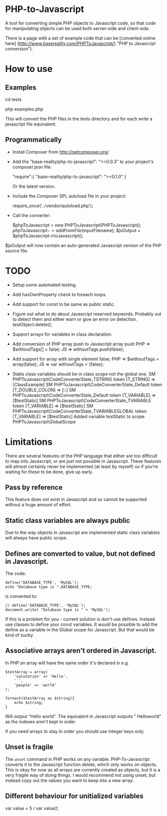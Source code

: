PHP-to-Javascript
=================

A tool for converting simple PHP objects to Javascript code, so that code for manipulating objects can be used both server-side and client-side.

There is a page with a set of example code that can be [converted online here] (http://www.basereality.com/PHPToJavascript/) "PHP to Javascript conversion").


How to use
==========

Examples
--------

cd tests

php examples.php

This will convert the PHP files in the tests directory and for each write a javascript file equivalent.


Programmatically
----------------

* Install Composer from http://getcomposer.org/

* Add the "base-reality/php-to-javascript": ">=0.0.3" to your project's composer.json file:

    "require":{
		"base-reality/php-to-javascript": ">=0.1.0"
	}

  Or the latest version.

* Include the Composer SPL autoload file in your project:

    require_once('../vendor/autoload.php');


* Call the converter:

    $phpToJavascript = new PHPToJavascript\PHPToJavascript();
    $phpToJavascript->addFromFile($inputFilename);
    $jsOutput = $phpToJavascript->toJavascript();

$jsOutput will now contain an auto-generated Javascript version of the PHP source file.


TODO
====

* Setup some automated testing.

* Add hasOwnProperty check to foreach loops.

* Add support for const to be same as public static.

* Figure out what to do about Javascript reserved keywords. Probably out to detect them and either warn or give an error on detection.  testObject.delete();

* Support arrays for variables in class declaration.

* Add conversion of PHP array push to Javascript array push
    PHP => $withoutTags[] = false;
    JS => withoutTags.push(false);

* Add support for array with single element false;
    PHP => $withoutTags = array(false);
    JS => var withoutTags = {false};

* Statis class variables should be in class scope not the global one.
SM PHPToJavascript\CodeConverterState_TSTRING token [T_STRING] => [ClassExample]
SM PHPToJavascript\CodeConverterState_Default token [T_DOUBLE_COLON] => [::]
SM PHPToJavascript\CodeConverterState_Default token [T_VARIABLE] => [$testStatic]
SM PHPToJavascript\CodeConverterState_TVARIABLE token [T_VARIABLE] => [$testStatic]
SM PHPToJavascript\CodeConverterState_TVARIABLEGLOBAL token [T_VARIABLE] => [$testStatic]
Added variable testStatic to scope PHPToJavascript\GlobalScope


Limitations
===========

There are several features of the PHP language that either are too difficult to map into Javascript, or are just not possible in Javascript. These features will almost certainly never be implemented (at least by myself) so if you're waiting for these to be done, give up early.

Pass by reference
-----------------

This feature does not exist in Javascript and so cannot be supported without a huge amount of effort.

Static class variables are always public
----------------------------------------

Due to the way objects in Javascript are implemented static class variables will always have public scope.


Defines are converted to value, but not defined in Javascript.
-------------------------------------------------------------

The code:

    define('DATABASE_TYPE', 'MySQL');
	echo "Database type is ".DATABASE_TYPE;

is converted to:

    // define('DATABASE_TYPE', 'MySQL');
    document.write( "Database type is " + 'MySQL');

If this is a problem for you - current solution is don't use defines. Instead use classes to define your const variables. It would be possible to add the define as a variable in the Global scope for Javascript. But that would be kind of sucky.


Associative arrays aren't ordered in Javascript.
------------------------------------------------

In PHP an array will have the same order it's declared in e.g.

    $testArray = array(
        'salutation' => 'Hello',
        ' ',
        'people' => 'world'
    );

    foreach($testArray as $string){
        echo $string;
    }

Will output "Hello world". The equivalent in Javascript outputs " Helloworld" as the indexes aren't kept in order.

If you need arrays to stay in order you should use integer keys only.



Unset is fragile
----------------

The `unset` command in PHP works on any variable. PHP-To-Javascript converts it to the Javascript function delete, which only works on objects. This is okay for now as all arrays are currently created as objects, but it is a very fragile way of doing things. I would recommend not using unset, but instead copy out the values you want to keep into a new array.



Different behaviour for unitialized variables
---------------------------------------------


var value = 5 / var value2;